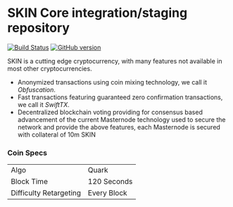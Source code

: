 SKIN Core integration/staging repository
=====================================

[![Build Status](https://travis-ci.org/SKIN-Project/SKIN.svg?branch=master)](https://travis-ci.org/SKIN-Project/SKIN) [![GitHub version](https://badge.fury.io/gh/SKIN-Project%2FSKIN.svg)](https://badge.fury.io/gh/SKIN-Project%2FSKIN)

SKIN is a cutting edge cryptocurrency, with many features not available in most other cryptocurrencies.
- Anonymized transactions using coin mixing technology, we call it _Obfuscation_.
- Fast transactions featuring guaranteed zero confirmation transactions, we call it _SwiftTX_.
- Decentralized blockchain voting providing for consensus based advancement of the current Masternode
  technology used to secure the network and provide the above features, each Masternode is secured
  with collateral of 10m SKIN


### Coin Specs
<table>
<tr><td>Algo</td><td>Quark</td></tr>
<tr><td>Block Time</td><td>120 Seconds</td></tr>
<tr><td>Difficulty Retargeting</td><td>Every Block</td></tr>
</table>
